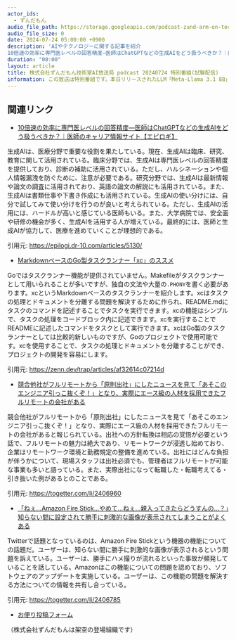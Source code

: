 ```yaml
---
actor_ids:
  - ずんだもん
audio_file_path: https://storage.googleapis.com/podcast-zund-arm-on-tech/audio/株式会社ずんだもん技術室AI放送局_podcast_20240724_1.mp3
audio_file_size: 0
date: 2024-07-24 05:00:00 +0900
description: 'AIやテクノロジーに関する記事を紹介  
10倍速の効率に専門医レベルの回答精度―医師はChatGPTなどの生成AIをどう扱うべきか？｜医師のキャリア情報サイト【エピロギ】、MarkdownベースのGo製タスクランナー「xc」のススメ、競合他社がフルリモートから「原則出社」にしたニュースを見て「あそこのエンジニア引っこ抜くぞ！」となり、実際にエース級の人材を採用できたフルリモートの会社がある、「ねぇ…Amazon Fire Stick…やめて…ねぇ…親入ってきたらどうすんの…？」知らない間に設定されて勝手に刺激的な画像が表示されてしまうことがよくある'
duration: "00:00"
layout: article
title: 株式会社ずんだもん技術室AI放送局 podcast 20240724 特別番組(試験配信)
information: この放送は特別番組です。本日リリースされたLLM「Meta-Llama 3.1 8B」をローカルPCで動かして自動生成した台本でお届けしています。
---
```


## 関連リンク


- [10倍速の効率に専門医レベルの回答精度―医師はChatGPTなどの生成AIをどう扱うべきか？｜医師のキャリア情報サイト【エピロギ】](https://epilogi.dr-10.com/articles/5130/)  


生成AIは、医療分野で重要な役割を果たしている。現在、生成AIは臨床、研究、教育に関して活用されている。臨床分野では、生成AIは専門医レベルの回答精度を提供しており、診断の補助に活用されている。ただし、ハルシネーションや個人情報漏洩を防ぐために、注意が必要である。研究分野では、生成AIは最新情報や論文の調査に活用されており、英語の論文の解説にも活用されている。また、生成AIは書類仕事や下書き作成にも活用されている。生成AIの使い分けには、自分で試してみて使い分けを行うのが良いと考えられている。ただし、生成AIの活用には、ハードルが高いと感じている医師もいる。また、大学病院では、安全面や研修の機会が多く、生成AIを活用する人が増えている。最終的には、医師と生成AIが協力して、医療を進めていくことが理想的である。

引用元: https://epilogi.dr-10.com/articles/5130/


- [MarkdownベースのGo製タスクランナー「xc」のススメ](https://zenn.dev/trap/articles/af32614c07214d)  


Goではタスクランナー機能が提供されていません。Makefileがタスクランナーとして用いられることが多いですが、独自の文法や大量の`.PHONY`を書く必要があります。xcというMarkdownベースのタスクランナーを紹介します。xcはタスクの処理とドキュメントを分離する問題を解決するために作られ、README.mdにタスクのコマンドを記述することでタスクを実行できます。xcの機能はシンプルで、タスクの処理をコードブロック内に記述できます。xcを実行することでREADMEに記述したコマンドをタスクとして実行できます。xcはGo製のタスクランナーとしては比較的新しいものですが、Goのプロジェクトで使用可能です。xcを使用することで、タスクの処理とドキュメントを分離することができ、プロジェクトの開発を容易にします。

引用元: https://zenn.dev/trap/articles/af32614c07214d


- [競合他社がフルリモートから「原則出社」にしたニュースを見て「あそこのエンジニア引っこ抜くぞ！」となり、実際にエース級の人材を採用できたフルリモートの会社がある](https://togetter.com/li/2406960)  


競合他社がフルリモートから「原則出社」にしたニュースを見て「あそこのエンジニア引っこ抜くぞ！」となり、実際にエース級の人材を採用できたフルリモートの会社があると報じられている。出社への方針転換は相応の覚悟が必要という話で、フルリモートの魅力は絶大であり、リモートワークが浸透し始めており、企業はリモートワーク環境と勤務規定の整備を進めている。出社にはどんな負担が伴うかについて、現場スタッフは出社必須でも、管理者はフルリモートが可能な事業も多いと語っている。また、実際出社になって転職した・転職考えてる・引き抜いた例があるとのことである。

引用元: https://togetter.com/li/2406960


- [「ねぇ…Amazon Fire Stick…やめて…ねぇ…親入ってきたらどうすんの…？」知らない間に設定されて勝手に刺激的な画像が表示されてしまうことがよくある](https://togetter.com/li/2406785)  


Twitterで話題となっているのは、Amazon Fire Stickという機器の機能についての話題だ。ユーザーは、知らない間に勝手に刺激的な画像が表示されるという問題を訴えている。ユーザーは、勝手にハメ撮りが流れるといった事故が頻発していることを話している。Amazonはこの機能についての問題を認めており、ソフトウェアのアップデートを実施している。ユーザーは、この機能の問題を解決する方法についての情報を共有し合っている。

引用元: https://togetter.com/li/2406785



- [お便り投稿フォーム](https://forms.gle/ffg4JTfqdiqK62qf9)

（株式会社ずんだもんは架空の登場組織です）
